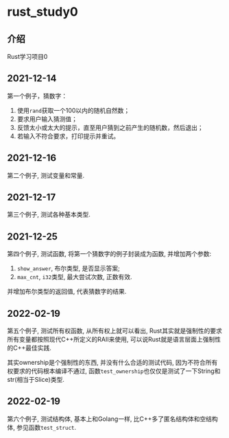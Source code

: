 # rust_study0

## 介绍

Rust学习项目0

## 2021-12-14

第一个例子，猜数字：

1. 使用`rand`获取一个100以内的随机自然数；
2. 要求用户输入猜测值；
3. 反馈太小或太大的提示，直至用户猜到之前产生的随机数，然后退出；
4. 若输入不符合要求，打印提示并重试。

## 2021-12-16

第二个例子, 测试变量和常量.

## 2021-12-17

第三个例子, 测试各种基本类型.

## 2021-12-25

第四个例子, 测试函数, 将第一个猜数字的例子封装成为函数, 并增加两个参数:

1. `show_answer`, 布尔类型, 是否显示答案;
2. `max_cnt`, `i32`类型, 最大尝试次数, 正数有效.

并增加布尔类型的返回值, 代表猜数字的结果.

## 2022-02-19

第五个例子, 测试所有权函数, 从所有权上就可以看出, Rust其实就是强制性的要求所有变量都按照现代C++所定义的RAII来使用, 可以说Rust就是语言层面上强制性的C++最佳实践.

其实ownership是个强制性的东西, 并没有什么合适的测试代码, 因为不符合所有权要求的代码根本编译不通过, 函数`test_ownership`也仅仅是测试了一下String和str(相当于Slice)类型.

## 2022-02-19

第六个例子, 测试结构体, 基本上和Golang一样, 比C++多了匿名结构体和空结构体, 参见函数`test_struct`.
